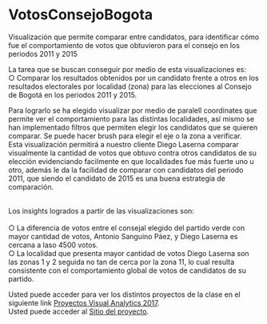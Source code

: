 # VotosConsejoBogota
Visualización que permite comparar entre candidatos, para identificar cómo fue el comportamiento de votos que obtuvieron para el consejo en los periodos 2011 y 2015

La tarea que se buscan conseguir por medio de esta visualizaciones es:<br/>
○ Comparar los resultados obtenidos por un candidato frente a otros en los resultados electorales por localidad (zona) para las elecciones al Consejo de Bogotá en los periodos 2011 y 2015.<br/>

Para lograrlo se ha elegido visualizar por medio de paralell coordinates que permite ver el comportamiento para las distintas localidades, así mismo se han implementado filtros que permiten elegir los candidatos que se quieren comparar.  Se puede hacer brush para elegir el eje 
o la zona a verificar.
<br/>
Esta visualización permitirá a nuestro cliente Diego Laserna comparar visualmente la cantidad de votos que obtuvo contra otros candidatos de su elección evidenciando facilmente en que localidades fue más fuerte uno u otro, además le da la facilidad de comparar con candidatos del periodo 2011, que siendo el candidato de 2015 es una buena estrategia de comparación. 
<br/><br/>

Los insights logrados a partir de las visualizaciones son:<br/><br/>
○ La diferencia de votos entre el consejal elegido del partido verde con mayor cantidad de votos, Antonio Sanguino Páez,  y Diego Laserna es cercana a laso 4500 votos.  <br/> 
○ La localidad que presenta mayor cantidad de votos Diego Laserna son las zonas 1 y 2 seguida no tan de cerca por la zona 11, lo cual resulta consistente con el comportamiento global de votos de candidatos de su partido. 

Usted puede acceder para ver los distintos proyectos de la clase en el siguiente link [Proyectos Visual Analytics 2017](http://johnguerra.co/classes/visual_analytics_fall_2017/students/index.html).
<br/>
Usted puede acceder al [Sitio del proyecto](https://vlarandac.github.io/VotosConsejoBogota/).
